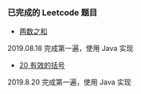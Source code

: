 
### 已完成的 Leetcode 题目

- [两数之和](https://leetcode-cn.com/problems/two-sum/)

2019.08.18 完成第一遍，使用 Java 实现

- [20 有效的括号](https://leetcode-cn.com/problems/valid-parentheses/)

2019.8.20 完成第一遍，使用 Java 实现

